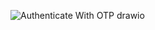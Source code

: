 ![Authenticate With OTP drawio](https://github.com/user-attachments/assets/d5457eb0-d7e8-4c72-b931-ede1907096bf)
